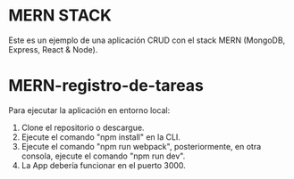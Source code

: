 # MERN STACK
Este es un ejemplo de una aplicación CRUD con el stack MERN (MongoDB, Express, React & Node).
# MERN-registro-de-tareas
Para ejecutar la aplicación en entorno local:
1. Clone el repositorio o descargue.
2. Ejecute el comando "npm install" en la CLI.
3. Ejecute el comando "npm run webpack", posteriormente, en otra consola, ejecute el comando "npm run dev".
4. La App debería funcionar en el puerto 3000.

